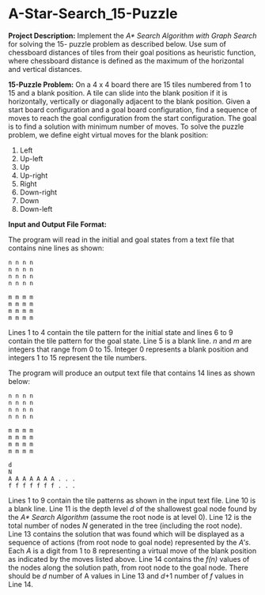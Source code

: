 # A-Star-Search_15-Puzzle

**Project Description:** Implement the _A* Search Algorithm with Graph Search_ for solving the 15-
puzzle problem as described below. Use sum of chessboard distances of tiles from their goal
positions as heuristic function, where chessboard distance is defined as the maximum of the
horizontal and vertical distances.

**15-Puzzle Problem:** On a 4 x 4 board there are 15 tiles numbered from 1 to 15 and a blank
position. A tile can slide into the blank position if it is horizontally, vertically or diagonally
adjacent to the blank position. Given a start board configuration and a goal board configuration,
find a sequence of moves to reach the goal configuration from the start configuration. The goal is
to find a solution with minimum number of moves. 
To solve the puzzle problem, we define eight virtual moves for the blank position:
1. Left
2. Up-left
3. Up
4. Up-right
5. Right
6. Down-right
7. Down
8. Down-left

**Input and Output File Format:** 

The program will read in the initial and goal states from a text file that contains nine lines as shown:
```
n n n n
n n n n
n n n n 
n n n n

m m m m
m m m m
m m m m
m m m m
```

Lines 1 to 4 contain the tile pattern for the initial state and lines 6 to 9 contain the tile pattern for the goal state. Line 5 is a blank line. _n_ and _m_ are integers that range from 0 to 15. Integer 0 represents a blank position and integers 1 to 15 represent the tile numbers. 

The program will produce an output text file that contains 14 lines as shown below:
```
n n n n
n n n n
n n n n 
n n n n

m m m m
m m m m
m m m m
m m m m

d
N
A A A A A A A . . .
f f f f f f f . . .
```
Lines 1 to 9 contain the tile patterns as shown in the input text file. Line 10 is a blank line. Line 11 is the depth level _d_ of the shallowest goal node found by the _A* Search Algorithm_ (assume the root node is at level 0). Line 12 is the total number of nodes _N_ generated in the tree (including the root node). Line 13 contains the solution that was found which will be displayed as a sequence of actions (from root node to goal node) represented by the _A's_. Each _A_ is a digit from 1 to 8 representing a virtual move of the blank position as indicated by the moves listed above. Line 14 contains the _f(n)_ values of the nodes along the solution path, from root node to the goal node. There should be _d_ number of A values in Line 13 and _d_+1 number of _f_ values in Line 14.
